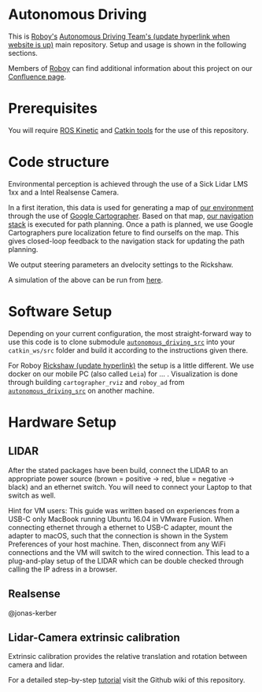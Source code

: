# Autonomous Driving

This is [Roboy's](https://roboy.org) [Autonomous Driving Team's (update hyperlink when website is up)](https://roboy.org/team/) main repository. Setup and usage is shown in the following sections.

Members of [Roboy](https://github.com/roboy) can find additional information about this project on our [Confluence page](https://devanthro.atlassian.net/wiki/spaces/WS1819/pages/332071090/Autonomous+Driving). 

# Prerequisites
You will require [ROS Kinetic](http://wiki.ros.org/kinetic) and [Catkin tools](https://catkin-tools.readthedocs.io/en/latest/installing.html) for the use of this repository.

# Code structure
Environmental perception is achieved through the use of a Sick Lidar LMS 1xx and a Intel Realsense Camera. 

In a first iteration, this data is used for generating a map of [our environment](https://www.google.com/maps/dir/Garching+-+Forschungszentrum,+Garching+bei+München/UNTERNEHMERTUM+GMBH,+Lichtenbergstraße+6,+85748+Garching+bei+München/@48.266636,11.6671388,17z/data=!4m14!4m13!1m5!1m1!1s0x479e72ece78d321f:0xf8d2874f0eb7c24c!2m2!1d11.6715693!2d48.2650433!1m5!1m1!1s0x479e728cfa649025:0xd27f72e7835847a7!2m2!1d11.6662132!2d48.2681512!3e2) through the use of [Google Cartographer](https://github.com/Roboy/cartographer_ros/tree/roboy). Based on that map, [our navigation stack](https://github.com/Roboy/autonomous_driving_src/tree/master/navigation) is executed for path planning. Once a path is planned, we use Google Cartographers pure localization feture to find ourselfs on the map. This gives closed-loop feedback to the navigation stack for updating the path planning. 

We output steering parameters an dvelocity settings to the Rickshaw. 

A simulation of the above can be run from [here](https://github.com/Roboy/autonomous_driving_src/tree/master/roboy_models). 


# Software Setup
Depending on your current configuration, the most straight-forward way to use this code is to clone submodule [`autonomous_driving_src`](https://github.com/Roboy/autonomous_driving_src/tree/master) into your `catkin_ws/src` folder and build it according to the instructions given there.

For Roboy [Rickshaw (update hyperlink)](https://roboy.org) the setup is a little different. We use docker on our mobile PC (also called `Leia`) for ... . Visualization is done through building `cartographer_rviz` and `roboy_ad` from [`autonomous_driving_src`](https://github.com/Roboy/autonomous_driving_src/tree/master) on another machine. 

# Hardware Setup

## LIDAR 
After the stated packages have been build, connect the LIDAR to an appropriate power source (brown = positive -> red, blue = negative -> black) and an ethernet switch. You will need to connect your Laptop to that switch as well. 

Hint for VM users: This guide was written based on experiences from a USB-C only MacBook running Ubuntu 16.04 in VMware Fusion. When connecting ethernet through a ethernet to USB-C adapter, mount the adapter to macOS, such that the connection is shown in the System Preferences of your host machine. Then, disconnect from any WiFi connections and the VM will switch to the wired connection. This lead to a plug-and-play setup of the LIDAR which can be double checked through calling the IP adress in a browser. 

## Realsense
@jonas-kerber

## Lidar-Camera extrinsic calibration
Extrinsic calibration provides the relative translation and rotation between camera and lidar.

For a detailed step-by-step [tutorial](https://github.com/Roboy/autonomous_driving/wiki/Calibration:-Extrinsic-calibration-between-camera-and-lidar) visit the Github wiki of this repository.
